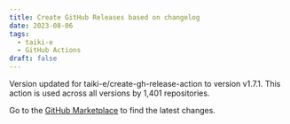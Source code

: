 ```yaml
---
title: Create GitHub Releases based on changelog
date: 2023-08-06
tags:
  - taiki-e
  - GitHub Actions
draft: false
---
```



Version updated for taiki-e/create-gh-release-action to version v1.7.1.
This action is used across all versions by 1,401 repositories.

Go to the [GitHub Marketplace](https://github.com/marketplace/actions/create-github-releases-based-on-changelog) to find the latest changes.
